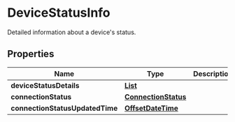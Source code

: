 

# DeviceStatusInfo

Detailed information about a device's status.

## Properties

| Name | Type | Description | Notes |
|------------ | ------------- | ------------- | -------------|
|**deviceStatusDetails** | [**List**](List.md) |  |  [optional] |
|**connectionStatus** | [**ConnectionStatus**](ConnectionStatus.md) |  |  [optional] |
|**connectionStatusUpdatedTime** | [**OffsetDateTime**](OffsetDateTime.md) |  |  [optional] |



